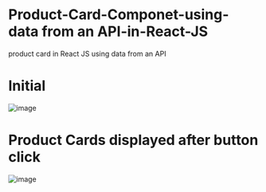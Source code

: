 # Product-Card-Componet-using- data from an API-in-React-JS
product card in React JS using data from an  API

# Initial

![image](https://user-images.githubusercontent.com/69135844/173512793-d0310c2d-7c07-42da-b0b9-4c88bdf15b15.png)




# Product Cards displayed after button click



![image](https://user-images.githubusercontent.com/69135844/173512959-cf64e35d-b55a-4fd4-8784-ae6d8723c02f.png)




